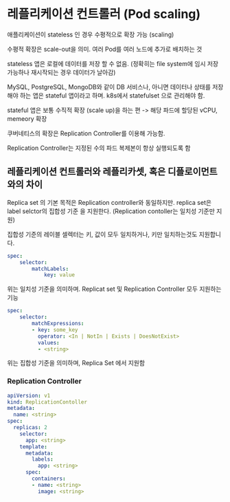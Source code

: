 # 레플리케이션 컨트롤러 (Pod scaling)

애플리케이션이 stateless 인 경우 수평적으로 확장 가능 (scaling)

수평적 확장은 scale-out을 의미. 여러 Pod를 여러 노드에 추가로 배치하는 것

stateless 앱은 로컬에 데이터를 저장 할 수 없음. (정확히는 file system에 임시 
저장 가능하나 재시작되는 경우 데이터가 날아감)

MySQL, PostgreSQL, MongoDB와 같이 DB 서비스나, 아니면 데이터나 상태를 저장해야 하는 앱은 stateful 앱이라고 하며. k8s에서 statefulset 으로 관리해야 함. 

stateful 앱은 보통 수직적 확장 (scale up)을 하는 편 -> 해당 파드에 할당된 vCPU, memeory 확장

쿠버네티스의 확장은 Replication Controller를 이용해 가능함. 

Replication Controller는 지정된 수의 파드 복제본이 항상 실행되도록 함

## 레플리케이션 컨트롤러와 레플리카셋, 혹은 디플로이먼트와의 차이

Replica set 의 기본 목적은 Replication controller와 동일하지만. replica set은 label selctor의 집합성 기준 을 지원한다. (Replication contoller는 일치성 기준만 지원)

집합성 기준의 레이블 셀렉터는 키, 값이 모두 일치하거나, 키만 일치하는것도 지원합니다.

```yaml
spec:
    selector:
        matchLabels:
            key: value
```

위는 일치성 기준을 의미하며. Replicat set 및 Replication Controller 모두 지원하는 기능

```yaml
spec:
    selector:
        matchExpressions:
        - key: some_key
          operator: <In | NotIn | Exists | DoesNotExist>
          values:
          - <string>
```

위는 집합성 기준을 의미하며, Replica Set 에서 지원함


### Replication Controller

```yaml
apiVersion: v1
kind: ReplicationContoller
metadata:
  name: <string>
spec:
  replicas: 2
    selector:
      app: <string>
    template:
      metadata:
        labels:
          app: <string>
      spec:
        containers:
        - name: <string>
          image: <string>
```


            